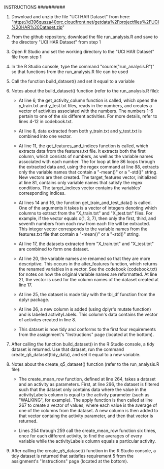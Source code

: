 INSTRUCTIONS
##########

1. Download and unzip the file "UCI HAR Dataset" from here: "https://d396qusza40orc.cloudfront.net/getdata%2Fprojectfiles%2FUCI%20HAR%20Dataset.zip"

2. From the github repository, download the file run_analysis.R and save to the directory "UCI HAR Dataset" from step 1

3. Open R Studio and set the working directory to the "UCI HAR Dataset" file from step 1

4. In the R Studio console, type the command "source("run_analysis.R")" so that functions from the run_analysis.R file can be used

5. Call the function build_dataset() and set it equal to a variable

6. Notes about the build_dataset() function (refer to the run_analysis.R file):

	- At line 6, the get_activity_column function is called, which opens the y_train.txt and y_test.txt files, reads in the numbers, and creates a vector of activities associated with the numbers. The numbers 1-6 pertain to one of the six different activities. For more details, refer to lines 4-12 in codebook.txt.
	
	- At line 8, data extracted from both y_train.txt and y_test.txt is combined into one vector.
	
	- At line 11, the get_features_and_indices function is called, which extracts data from the features.txt file. It extracts both the first column, which consists of numbers, as well as the variable names associated with each number. The for loop at line 86 loops through the extracted data and, using the regex command at line 88, extracts only the variable names that contain a "-mean()" or a "-std()" string. New vectors are then created. The target_features vector, initialized at line 81, contains only variable names that satisfy the regex conditions. The target_indices vector contains the variables' corresponding indices.
	
	- At lines 14 and 16, the function get_train_and_test_data() is called. One of the arguments it takes is a vector of integers denoting which columns to extract from the "X_train.txt" and "X_test.txt" files. For example, if the vector equals c(1, 3, 7), then only the first, third, and seventh numbers from each row from each file will be extracted. This integer vector corresponds to the variable names from the features.txt file that contain a "-mean()" or a "-std()" string.
	
	- At line 17, the datasets extracted from "X_train.txt" and "X_test.txt" are combined to form one dataset.
	
	- At line 20, the variable names are renamed so that they are more descriptive. This occurs in the alter_features function, which returns the renamed variables in a vector. See the codebook (codebook.txt) for notes on how the original variable names are reformatted. At line 21, the vector is used for the column names of the dataset created at line 17.
	
	- At line 25, the dataset is made tidy with the tbl_df function from the dplyr package.
	
	- At line 26, a new column is added (using dplyr's mutate function) and is labeled activityLabels. This column's data contains the vector of activites created in line 8.
	
	- This dataset is now tidy and conforms to the first four requirements from the assignment's "Instructions" page (located at the bottom).

7. After calling the function build_dataset() in the R Studio console, a tidy dataset is returned. Use that dataset, run the command create_q5_dataset(tidy_data), and set it equal to a new variable.

8. Notes about the create_q5_dataset() function (refer to the run_analysis.R file):

	- The create_mean_row function, defined at line 264, takes a dataset and an activity as parameters. First, at line 266, the dataset is filtered such that the dataset only contains data where the value in the activityLabels column is equal to the activity parameter (such as "WALKING", for example). The apply function is then called at line 267 to create a vector of values, where each value is the average of one of the columns from the dataset. A new column is then added to that vector containg the activity parameter, and then that vector is returned.
	
	- Lines 254 through 259 call the create_mean_row function six times, once for each different activity, to find the averages of every variable while the activityLabels column equals a particular activity.

9. After calling the create_q5_dataset() function in the R Studio console, a tidy dataset is returned that satisfies requirement 5 from the assignment's "Instructions" page (located at the bottom).

















